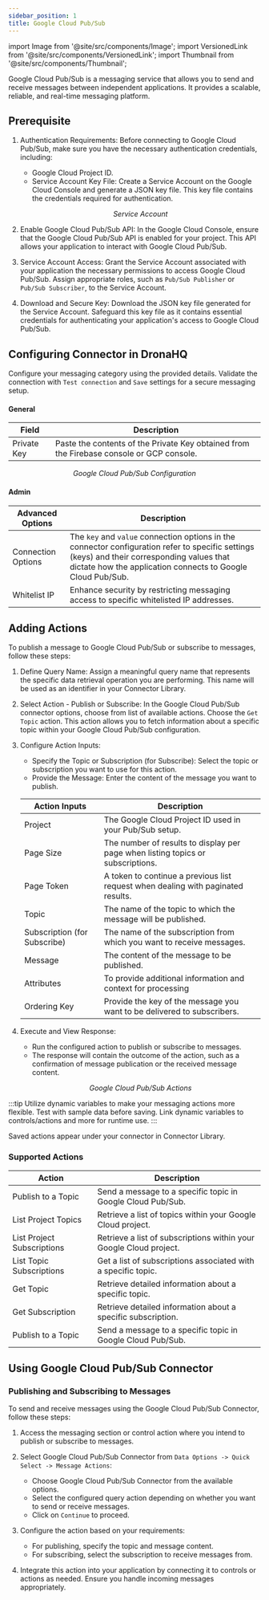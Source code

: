```yaml
---
sidebar_position: 1
title: Google Cloud Pub/Sub
---
```


import Image from '@site/src/components/Image'; import VersionedLink from '@site/src/components/VersionedLink'; import
Thumbnail from '@site/src/components/Thumbnail';

Google Cloud Pub/Sub is a messaging service that allows you to send and receive messages between independent
applications. It provides a scalable, reliable, and real-time messaging platform.

## Prerequisite

1. Authentication Requirements: Before connecting to Google Cloud Pub/Sub, make sure you have the necessary
   authentication credentials, including:

   - Google Cloud Project ID.
   - Service Account Key File: Create a Service Account on the Google Cloud Console and generate a JSON key file. This
   key file contains the credentials required for authentication.
    <figure>
          <Thumbnail src="/img/reference/connectors/clouddata/serviceacc.jpeg" alt="Service Account" />
          <figcaption align = "center"><i>Service Account</i></figcaption>
   </figure>

2. Enable Google Cloud Pub/Sub API: In the Google Cloud Console, ensure that the Google Cloud Pub/Sub API is enabled for
   your project. This API allows your application to interact with Google Cloud Pub/Sub.

3. Service Account Access: Grant the Service Account associated with your application the necessary permissions to
   access Google Cloud Pub/Sub. Assign appropriate roles, such as `Pub/Sub Publisher` or `Pub/Sub Subscriber`, to the
   Service Account.

4. Download and Secure Key: Download the JSON key file generated for the Service Account. Safeguard this key file as it
   contains essential credentials for authenticating your application's access to Google Cloud Pub/Sub.

## Configuring Connector in DronaHQ

Configure your messaging category using the provided details. Validate the connection with `Test connection` and `Save`
settings for a secure messaging setup.

#### General

| Field       | Description                                                                              |
| ----------- | ---------------------------------------------------------------------------------------- |
| Private Key | Paste the contents of the Private Key obtained from the Firebase console or GCP console. |

   <figure>
       <Thumbnail src="/img/reference/connectors/pubsub/details.jpeg" alt="Google Cloud Pub/Sub Configuration" />
       <figcaption align="center"><i>Google Cloud Pub/Sub Configuration</i></figcaption>
   </figure>

#### Admin

| Advanced Options                                                                               | Description                                                                                                                                                                                                 |
| ---------------------------------------------------------------------------------------------- | ----------------------------------------------------------------------------------------------------------------------------------------------------------------------------------------------------------- |
| Connection Options                                                                             | The `key` and `value` connection options in the connector configuration refer to specific settings (keys) and their corresponding values that dictate how the application connects to Google Cloud Pub/Sub. |
| <VersionedLink to="/datasource-concepts/whitelisting-dronahq-ip/">Whitelist IP</VersionedLink> | Enhance security by restricting messaging access to specific whitelisted IP addresses.                                                                                                                      |

## Adding Actions

To publish a message to Google Cloud Pub/Sub or subscribe to messages, follow these steps:

1. Define Query Name: Assign a meaningful query name that represents the specific data retrieval operation you are
   performing. This name will be used as an identifier in your Connector Library.

2. Select Action - Publish or Subscribe: In the Google Cloud Pub/Sub connector options, choose from list of available
   actions. Choose the `Get Topic` action. This action allows you to fetch information about a specific topic within
   your Google Cloud Pub/Sub configuration.

3. Configure Action Inputs:

   - Specify the Topic or Subscription (for Subscribe): Select the topic or subscription you want to use for this
     action.
   - Provide the Message: Enter the content of the message you want to publish.

   | Action Inputs                | Description                                                                      |
   | ---------------------------- | -------------------------------------------------------------------------------- |
   | Project                      | The Google Cloud Project ID used in your Pub/Sub setup.                          |
   | Page Size                    | The number of results to display per page when listing topics or subscriptions.  |
   | Page Token                   | A token to continue a previous list request when dealing with paginated results. |
   | Topic                        | The name of the topic to which the message will be published.                    |
   | Subscription (for Subscribe) | The name of the subscription from which you want to receive messages.            |
   | Message                      | The content of the message to be published.                                      |
   | Attributes                   | To provide additional information and context for processing                     |
   | Ordering Key                 | Provide the key of the message you want to be delivered to subscribers.          |

4. Execute and View Response:

   - Run the configured action to publish or subscribe to messages.
   - The response will contain the outcome of the action, such as a confirmation of message publication or the received
     message content.

   <figure>
       <Thumbnail src="/img/reference/connectors/pubsub/actions.jpeg" alt="Google Cloud Pub/Sub Actions" />
       <figcaption align="center"><i>Google Cloud Pub/Sub Actions</i></figcaption>
   </figure>

:::tip Utilize dynamic variables to make your messaging actions more flexible. Test with sample data before saving. Link
dynamic variables to controls/actions and more for runtime use. :::

Saved actions appear under your connector in Connector Library.

### Supported Actions

| Action                     | Description                                                        |
| -------------------------- | ------------------------------------------------------------------ |
| Publish to a Topic         | Send a message to a specific topic in Google Cloud Pub/Sub.        |
| List Project Topics        | Retrieve a list of topics within your Google Cloud project.        |
| List Project Subscriptions | Retrieve a list of subscriptions within your Google Cloud project. |
| List Topic Subscriptions   | Get a list of subscriptions associated with a specific topic.      |
| Get Topic                  | Retrieve detailed information about a specific topic.              |
| Get Subscription           | Retrieve detailed information about a specific subscription.       |
| Publish to a Topic         | Send a message to a specific topic in Google Cloud Pub/Sub.        |

## Using Google Cloud Pub/Sub Connector

### Publishing and Subscribing to Messages

To send and receive messages using the Google Cloud Pub/Sub Connector, follow these steps:

1. Access the messaging section or control action where you intend to publish or subscribe to messages.

2. Select Google Cloud Pub/Sub Connector from `Data Options -> Quick Select -> Message Actions`:

   - Choose Google Cloud Pub/Sub Connector from the available options.
   - Select the configured query action depending on whether you want to send or receive messages.
   - Click on `Continue` to proceed.

3. Configure the action based on your requirements:

   - For publishing, specify the topic and message content.
   - For subscribing, select the subscription to receive messages from.

4. Integrate this action into your application by connecting it to controls or actions as needed. Ensure you handle
   incoming messages appropriately.
